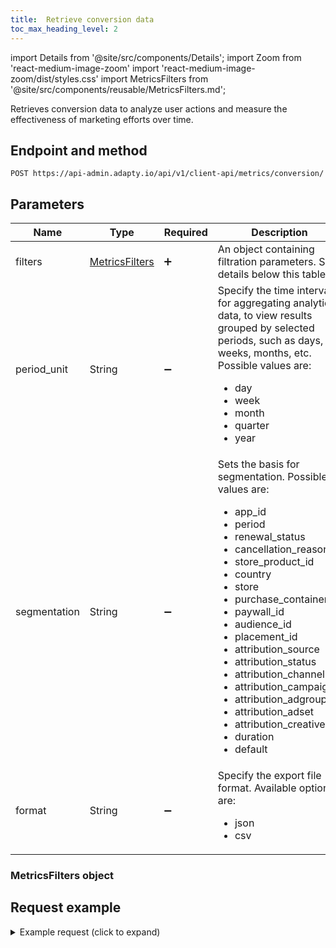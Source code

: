 ```yaml
---
title:  Retrieve conversion data
toc_max_heading_level: 2
---
```


import Details from '@site/src/components/Details';
import Zoom from 'react-medium-image-zoom'
import 'react-medium-image-zoom/dist/styles.css'
import MetricsFilters from '@site/src/components/reusable/MetricsFilters.md';

Retrieves conversion data to analyze user actions and measure the effectiveness of marketing efforts over time.

## Endpoint and method

```http
POST https://api-admin.adapty.io/api/v1/client-api/metrics/conversion/
```

## Parameters

| Name         | Type                                                 | Required           | Description                                                  |
| ------------ | ---------------------------------------------------- | ------------------ | ------------------------------------------------------------ |
| filters      | [MetricsFilters](#metricsfilters-object) | :heavy_plus_sign:  | An object containing filtration parameters. See details below this table. |
| period_unit  | String                                               | :heavy_minus_sign: | Specify the time interval for aggregating analytics data, to view results grouped by selected periods, such as days, weeks, months, etc. Possible values are: <ul><li> day</li><li> week</li><li> month</li><li> quarter</li><li> year</li></ul> |
| segmentation | String                                               | :heavy_minus_sign: | Sets the basis for segmentation. Possible values are: <ul><li> app_id</li><li> period</li><li> renewal_status</li><li> cancellation_reason</li><li> store_product_id</li><li> country</li><li> store</li><li> purchase_container_id</li><li> paywall_id</li><li> audience_id</li><li> placement_id</li><li> attribution_source</li><li> attribution_status</li><li> attribution_channel</li><li> attribution_campaign</li><li> attribution_adgroup</li><li> attribution_adset</li><li> attribution_creative</li><li> duration</li><li> default</li></ul> |
| format          | String                                                      | :heavy_minus_sign: | Specify the export file format. Available options are: <ul><li> json</li><li> csv</li></ul> |

### MetricsFilters object

<MetricsFilters />

## Request example

<details>
   <summary>Example request (click to expand)</summary>

The example below shows how to get conversion rates for key acquisition channels to see which are most effective in driving first-time purchases. This helps prioritize marketing spend on high-performing channels.

```json showLineNumbers
{
  "filters": {
    "date": [
      "2023-01-01",
      "2023-12-31"
    ],
    "store": [
      "app_store",
      "play_store"
    ],
    "country": [
      "US",
      "CA"
    ],
    "attribution_source": [
      "appsflyer"
    ],
    "attribution_channel": [
      "social_media",
      "search"
    ]
  },
  "period_unit": "month",
  "date_type": "purchase_date",
  "segmentation": "attribution_channel"
}
```
</details>
